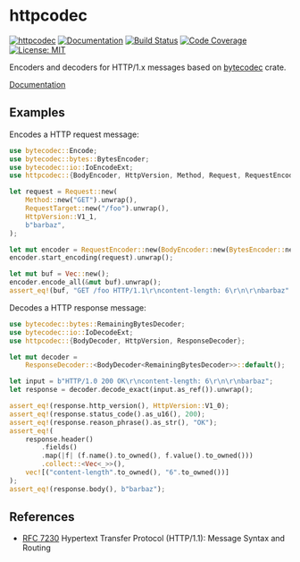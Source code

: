 httpcodec
=========

[![httpcodec](http://meritbadge.herokuapp.com/httpcodec)](https://crates.io/crates/httpcodec)
[![Documentation](https://docs.rs/httpcodec/badge.svg)](https://docs.rs/httpcodec)
[![Build Status](https://travis-ci.org/sile/httpcodec.svg?branch=master)](https://travis-ci.org/sile/httpcodec)
[![Code Coverage](https://codecov.io/gh/sile/httpcodec/branch/master/graph/badge.svg)](https://codecov.io/gh/sile/httpcodec/branch/master)
[![License: MIT](https://img.shields.io/badge/license-MIT-blue.svg)](LICENSE)

Encoders and decoders for HTTP/1.x messages based on [bytecodec] crate.

[Documentation](https://docs.rs/httpcodec)

[bytecodec]: https://crates.io/crates/bytecodec

Examples
--------

Encodes a HTTP request message:

```rust
use bytecodec::Encode;
use bytecodec::bytes::BytesEncoder;
use bytecodec::io::IoEncodeExt;
use httpcodec::{BodyEncoder, HttpVersion, Method, Request, RequestEncoder, RequestTarget};

let request = Request::new(
    Method::new("GET").unwrap(),
    RequestTarget::new("/foo").unwrap(),
    HttpVersion::V1_1,
    b"barbaz",
);

let mut encoder = RequestEncoder::new(BodyEncoder::new(BytesEncoder::new()));
encoder.start_encoding(request).unwrap();

let mut buf = Vec::new();
encoder.encode_all(&mut buf).unwrap();
assert_eq!(buf, "GET /foo HTTP/1.1\r\ncontent-length: 6\r\n\r\nbarbaz".as_bytes());
```

Decodes a HTTP response message:

```rust
use bytecodec::bytes::RemainingBytesDecoder;
use bytecodec::io::IoDecodeExt;
use httpcodec::{BodyDecoder, HttpVersion, ResponseDecoder};

let mut decoder =
    ResponseDecoder::<BodyDecoder<RemainingBytesDecoder>>::default();

let input = b"HTTP/1.0 200 OK\r\ncontent-length: 6\r\n\r\nbarbaz";
let response = decoder.decode_exact(input.as_ref()).unwrap();

assert_eq!(response.http_version(), HttpVersion::V1_0);
assert_eq!(response.status_code().as_u16(), 200);
assert_eq!(response.reason_phrase().as_str(), "OK");
assert_eq!(
    response.header()
        .fields()
        .map(|f| (f.name().to_owned(), f.value().to_owned()))
        .collect::<Vec<_>>(),
    vec![("content-length".to_owned(), "6".to_owned())]
);
assert_eq!(response.body(), b"barbaz");
```

References
----------

- [RFC 7230] Hypertext Transfer Protocol (HTTP/1.1): Message Syntax and Routing

[RFC 7230]: https://tools.ietf.org/html/rfc7230
